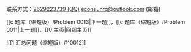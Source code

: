 联系方式：<a href="https://qm.qq.com/q/iA1sKuakak">2629223739 (QQ)</a> <a href="mailto:econsunrq@outlook.com">econsunrq@outlook.com (邮箱)</a>

[[c 题库（缩短版）/Problem 0013|下一题]]，[[c 题库（缩短版）/Problem 0011|上一题]]，[[0 主页|回到主页]]

![[1 汇总问题（缩短版）#^0012]]